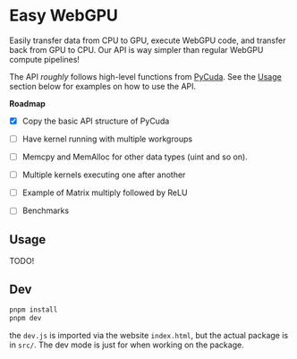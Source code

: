 # Easy WebGPU 

Easily transfer data from CPU to GPU, execute WebGPU code, and transfer back from GPU to CPU. Our API is way simpler than regular WebGPU compute pipelines!

The API _roughly_ follows high-level functions from [PyCuda](https://homepages.math.uic.edu/~jan/mcs572f16/mcs572notes/lec29.html). See the [Usage](#usage) section below for examples on how to use the API.

**Roadmap**

- [x] Copy the basic API structure of PyCuda
- [ ] Have kernel running with multiple workgroups
- [ ] Memcpy and MemAlloc for other data types (uint and so on).
- [ ] Multiple kernels executing one after another 
- [ ] Example of Matrix multiply followed by ReLU
- [ ] Benchmarks


## Usage

TODO!


## Dev

```bash
pnpm install
pnpm dev
```

the `dev.js` is imported via the website `index.html`, but the actual package is in `src/`. The dev mode is just for when working on the package.
